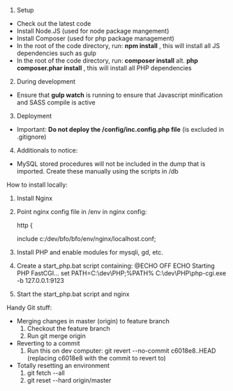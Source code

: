 1. Setup
* Check out the latest code
* Install Node.JS (used for node package mangement)
* Install Composer (used for php package management)
* In the root of the code directory, run: **npm install** , this will install all JS dependencies such as gulp
* In the root of the code directory, run: **composer install** alt. **php composer.phar install** , this will install all PHP dependencies

2. During development
* Ensure that **gulp watch** is running to ensure that Javascript minification and SASS compile is active

3. Deployment
* Important: **Do not deploy the /config/inc.config.php file** (is excluded in .gitignore)

4. Additionals to notice:
* MySQL stored procedures will not be included in the dump that is imported. Create these manually using the scripts in /db


How to install locally:
1. Install Nginx
2. Point nginx config file in /env in nginx config:
    
    http {

    include c:/dev/bfo/bfo/env/nginx/localhost.conf;

3. Install PHP and enable modules for mysqli, gd, etc.
4. Create a start_php.bat script containing:
    @ECHO OFF
    ECHO Starting PHP FastCGI...
    set PATH=C:\dev\PHP;%PATH%
    C:\dev\PHP\php-cgi.exe -b 127.0.0.1:9123
5. Start the start_php.bat script and nginx

Handy Git stuff:
- Merging changes in master (origin) to feature branch
    1. Checkout the feature branch
    2. Run git merge origin
- Reverting to a commit
    1. Run this on dev computer: git revert --no-commit c6018e8..HEAD     (replacing c6018e8 with the commit to revert to)
- Totally resetting an environment
    1. git fetch --all
    2. git reset --hard origin/master
